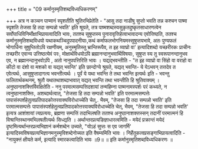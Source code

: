 +++
title = "09 कर्मानुस्मृतिशब्दविध्यधिकरणम्"

+++
अत्र न कञ्चन पाप्मानं स्पृशतीति श्रुतिरभिप्रेतेति - "आसु तदा नाडीषु सुप्तो भवति तन्न कश्चन पाष्मा स्पृशति तेजसा हि तदा सम्पन्नो भवति' इति श्रूयते, तत्र पाष्मशब्दस्यसुकृतदुष्कृतसाधारणत्वेन सर्वोपाधिविनिर्मोक्षाभिप्रायत्वादिति भावः, ततश्च सुषुप्तस्य पुनारावृत्तिहेत्वाभावादन्य एवोत्तिष्ठति, ततश्च कर्मानुस्मृतिशब्दविधयो यथाकथञ्चिदुपपादनीयाः,कथं कर्माफलभोगनियमस्सुषुप्तयभावे, अतः पुण्यफलं भोगार्धिना सुषुप्तितोऽपि रक्षणीयम्, अनुस्मृतिस्तु भ्रान्तिरूपैव, त इह व्याघ्रो वा' इत्यादिशब्दो यच्छरीरकः प्राचीनः तच्छरीर एवान्य उत्तिष्ठत्येवं परः, मोक्षार्थविधयोऽपि ब्रह्मानन्दानुभवार्थिविषयाः, सुषुप्त स्य तु स्वरूपानन्दानुभव एव, न ब्रह्मानन्दानुभवोऽपि , अतो नानुपपत्तिरिति भावः । यद्यद्भवन्तीति - "त इह व्याघ्रो वा सिंहो वा वराहो वा कीटो वा दंशो वा मशको वा यद्यत् भवन्ति' इति छान्दोग्ये श्रूयते, यद्यत् भवन्ति- ये येऽभवन् तत्तदेव त एवेत्यर्थः, आसुषुप्तादागत्य भवन्तीत्यर्थः । पूर्वं ये यथा भवन्ति ते तथा भवन्ति इत्यर्थः इति - भवन्तु फलितार्थकथनम्, श्रुतौ यथातथाशब्दाभावात् यद्यत् भवन्ति तथा भवन्तीति हि श्रुतिवाक्यम् । अनुष्ठानाशक्त्तिर्विवक्षितेति - ननु परमात्मसम्पत्तिदशायां तन्महिम्ना पाष्मनामस्पर्शः परं कथ्यते, न त्वनुष्ठानाशक्त्तिः, अशब्दार्थत्वात्, "तेजसा हि तदा सम्पन्नो भवति' इति परमात्मसम्पत्तेः पापासंस्पर्शहेतुत्वप्रतिपादकोत्तरवाक्यविरोधाच्चेति चेत्,. भैवम्, "तेजसा हि तदा सम्पन्नो भवति' इति परमात्मसम्पत्तेः पापासंस्पर्शहेतुत्वप्रतिपादकोत्तरवाक्यविरोधाच्चेति चेत्, भैवम्, "तेजसा हि तदा सम्पन्नो भवति' इत्यत्र आशंशायां त्यप्रत्ययः, ब्रह्मणा सम्पत्तिं तदाभिलषति ततश्च अनुष्ठानाशक्त्तस्सन् तदानीं परमात्मनं हि विश्रान्तिस्थानमभिलषतीत्यर्थः सिध्द्यति । अर्थान्तरप्रत्यङिज्ञाधारत्वमिति - मयेदं प्रक्रान्तं मयेदं दृष्टमित्यर्थान्तरप्रत्यभिज्ञानं कर्मशब्देन उच्यते, "योऽहं सुप्तः स एव जागर्मि' इत्यादिस्वविषयप्रत्यभिज्ञानमनुस्मृविशब्देनोच्यत इति वैषम्यमिति भावः । निर्हेतुकत्वप्रसङ्गाभिप्रायत्वादिति - "नायुक्त्तं क्षीयते कर्म, इत्यादि स्मारकत्वादिति भावः ॥9॥ ॥ इति कर्मानुस्मृतिशब्दविध्यधिकरणः ॥